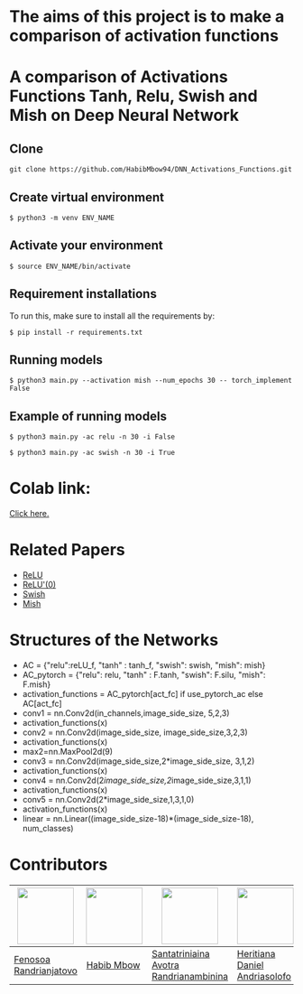 # The aims of this project is to make a comparison of activation functions

# A comparison of Activations Functions  Tanh, Relu, Swish and Mish on Deep Neural Network

## Clone 

```
git clone https://github.com/HabibMbow94/DNN_Activations_Functions.git 
```
## Create virtual environment ##

```
$ python3 -m venv ENV_NAME
```
## Activate your environment ##

```
$ source ENV_NAME/bin/activate
```

## Requirement installations ##
To run this, make sure to install all the requirements by:

```
$ pip install -r requirements.txt 
```
## Running models  ##

```
$ python3 main.py --activation mish --num_epochs 30 -- torch_implement False  
```
## Example of running models ##
```
$ python3 main.py -ac relu -n 30 -i False  
```

```
$ python3 main.py -ac swish -n 30 -i True 
```
# Colab link:
[Click here.](https://colab.research.google.com/drive/1sz9kNF_jA0RTw9HlhTKheNwwWddRBr7u?usp=sharing)

# Related Papers #


* <a href= 'https://arxiv.org/pdf/1803.08375.pdf'> ReLU </a>
* <a href= 'https://hal.archives-ouvertes.fr/hal-03265059v2/document '> ReLU'(0) </a>
* <a href= 'https://en.wikipedia.org/wiki/Swish_function '> Swish  </a>
* <a href= 'https://www.bmvc2020-conference.com/assets/papers/0928.pdf'> Mish</a>

#  Structures of the Networks  #
* AC = {"relu":reLU_f, "tanh" : tanh_f, "swish": swish, "mish": mish}
* AC_pytorch = {"relu": relu, "tanh" : F.tanh, "swish": F.silu, "mish": F.mish}
* activation_functions = AC_pytorch[act_fc] if use_pytorch_ac else AC[act_fc]
* conv1 = nn.Conv2d(in_channels,image_side_size, 5,2,3)
* activation_functions(x)
* conv2 = nn.Conv2d(image_side_size, image_side_size,3,2,3)
* activation_functions(x)
* max2=nn.MaxPool2d(9)
* conv3 = nn.Conv2d(image_side_size,2*image_side_size, 3,1,2)
* activation_functions(x)
* conv4 = nn.Conv2d(2*image_side_size,2*image_side_size,3,1,1)
* activation_functions(x)
* conv5 = nn.Conv2d(2*image_side_size,1,3,1,0)
* activation_functions(x)
* linear = nn.Linear((image_side_size-18)*(image_side_size-18), num_classes)



# Contributors
<img src="https://avatars.githubusercontent.com/u/98966847?v=4" width="100" height="100"> | <img src="https://avatars.githubusercontent.com/u/72751041?v=4" width="100" height="100"> | <img src="https://avatars.githubusercontent.com/u/98966969?v=4" width="100" height="100"> | <img src="https://avatars.githubusercontent.com/u/99017712?v=4" width="100" height="100">
------|-----|------|------
[Fenosoa Randrianjatovo](https://github.com/FenosoaRandrianjatovo) | [Habib Mbow](https://github.com/HabibMbow94) | [Santatriniaina Avotra Randrianambinina](https://github.com/AvotraRan) | [Heritiana Daniel Andriasolofo](https://github.com/heritiana-aimsammi-sn2022)
 
 
